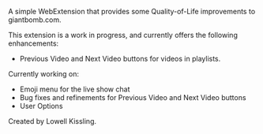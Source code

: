 A simple WebExtension that provides some Quality-of-Life improvements to giantbomb.com.

This extension is a work in progress, and currently offers the following enhancements:
- Previous Video and Next Video buttons for videos in playlists.

Currently working on:
- Emoji menu for the live show chat
- Bug fixes and refinements for Previous Video and Next Video buttons
- User Options

Created by Lowell Kissling.
